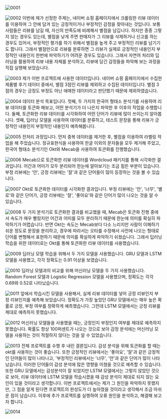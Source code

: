 ![0001](https://user-images.githubusercontent.com/63702924/126042315-d184b689-2611-4f62-aa0e-3e2f16f05d55.jpg)

![0002](https://user-images.githubusercontent.com/63702924/126042316-d94fb719-ce6a-44a8-8682-e734b576ea0f.jpg)
이번에 제가 선정한 주제는, 네이버 쇼핑 홈페이지에서 크롤링한 리뷰 데이터를 이용하여 그 안에 담겨 있는 긍정적이거나 부정적인 감정을 찾아내는 것입니다. 보통 사람들은 리뷰를 남길 때, 자신의 만족도에 비례해서 별점을 남깁니다. 하지만 종종 그렇지 않는 경우도 있는데, 별점을 낮게 주면 판매자가 그 리뷰를 삭제하거나 신고를 하는 경우도 있어서, 부정적인 평가를 하기 위해서 별점을 높게 주고 부정적인 리뷰를 남기기도 합니다. 그래서 별점만으로 리뷰를 분류하면 그 리뷰가 실제로 긍정적인 내용인지 부정적인 내용인지 한번에 파악하기가 어려운 경우도 있습니다. 그래서 자연어 처리와 딥러닝을 활용하여 리뷰 내용 자체를 분석하고, 리뷰에 담긴 감정들을 파악해 보는 과정을 직접 실행해 보았습니다.

![0003](https://user-images.githubusercontent.com/63702924/126042318-2b8e7360-99c6-4036-9b59-4846c373eb06.jpg)
제가 이번 프로젝트에 사용한 데이터입니다. 네이버 쇼핑 홈페이지에서 수집한 제품별 후기 데이터 중에서, 별점 3점인 리뷰를 제외하고 수집된 데이터입니다. 별점 3점의 경우는 긍정도 부정도 아닌 애매한 데이터라고 판단했기 때문에 제외하였습니다.

![0004](https://user-images.githubusercontent.com/63702924/126042319-a304a40b-4bf6-419a-b6cb-4ab856a217bf.jpg)
데이터 분석 목표입니다. 첫째, 두 가지의 한국어 형태소 분석기를 사용하여 리뷰 데이터를 토큰화 해보고, 어떤 분석기가 더 나은지 파악한 후 이후의 작업을 수행합니다. 둘째, 토큰화한 리뷰 데이터를 시각화하여 어떤 단어가 리뷰에 많이 쓰이는지 알아봅니다. 셋째, 딥러닝 모델을 사용하여 데이터를 분류하고, 테스트 문장을 통해 리뷰가 긍정적인 내용인지 부정적인 내용인지 예측해봅니다.

![0005](https://user-images.githubusercontent.com/63702924/126042322-13f3513f-b1d3-41ef-8be8-f85a39c465a7.jpg)
전처리 과정입니다. 먼저 중복 데이터를 제거한 후, 별점을 이용하여 라벨링 작업을 해 주었습니다. 정규표현식을 사용하여 한글 이외의 문자들을 모두 제거해 주었고, 한국어 형태소 분석기인 Okt와 Mecab을 사용하여 토큰화를 진행했습니다.


![0006](https://user-images.githubusercontent.com/63702924/126042323-08fc222b-1c2a-415a-b73c-6b8d240d1e20.jpg)
Mecab으로 토큰화한 리뷰 데이터를 Wordcloud 패키지를 통해 시각화한 결과입니다. 어간과 어미가 모두 분리되어 한눈에 알아보기는 조금 힘든 부분이 있습니다. 부정 리뷰에는 '안', 긍정 리뷰에는 '잘'과 같은 단어들이 많이 등장하는 것을 볼 수 있습니다.

![0007](https://user-images.githubusercontent.com/63702924/126042324-94cea115-8dd9-44b0-bc5e-3f6f8a338a4d.jpg)
Okt로 토큰화한 데이터를 시각화한 결과입니다. 부정 리뷰에는 '안', '너무', '별로'와 같은 단어가, 긍정 리뷰에는 '잘', '좋아요'와 같은 단어가 많이 나오는 것을 알 수 있습니다.

![0008](https://user-images.githubusercontent.com/63702924/126042326-486f4951-fb28-4fd4-804f-f5e61a29f85c.jpg)
두 가지 분석기로 토큰화한 결과를 비교했을 때, Mecab은 토큰화 진행 중에서 속도가 매우 빨랐지만 어간과 어미를 모두 분리하기 때문에 한눈에 의미를 확실히 파악하기가 어렵습니다. 반면 Okt는 속도는 Mecab보다 다소 느리지만 사람이 이해하기 쉬운 정도로 문장을 분리하고, 경우에 따라서는 오타를 수정해서 사전에 나오는 형태로 단어를 변형해서 표현하기 때문에 의미를 확실하게 파악하기 쉬웠습니다. 그래서 딥러닝 학습을 위한 데이터로는 Okt를 통해 토큰화한 리뷰 데이터를 사용했습니다.

![0009](https://user-images.githubusercontent.com/63702924/126042327-db4b1345-f9b4-4761-8ea2-c7ef829fef83.jpg)
딥러닝 모델 학습을 위해서 두 가지 모델을 사용했습니다. GRU 모델과 LSTM 모델을 사용했고, 각각 정확도는 0.91 이상을 보였습니다.

![0010](https://user-images.githubusercontent.com/63702924/126042330-8fd221b1-ec8e-4457-b3d6-0022edcff839.jpg)
딥러닝 모델과의 비교를 위해 머신러닝 모델을 두 가지 사용했습니다. Random Forest 모델과 Logistic Regression 모델을 사용했으며, 정확도는 각각 0.69와 0.52로 나타났습니다.

![0011](https://user-images.githubusercontent.com/63702924/126042331-831d9f9e-ce49-40e0-87cd-b47e14d71c89.jpg)
앞에서 학습시킨 모델을 사용해서, 실제 리뷰 데이터를 넣어 긍정 리뷰인지 부정 리뷰인지를 예측해 보았습니다. 정확도가 가장 높았던 GRU 모델에서는 매우 높은 확률로 긍정, 부정 여부를 정확하게 예측했습니다. 그런데 LSTM 모델에서는 긍정 리뷰를 제대로 예측하지 못했습니다.

![0012](https://user-images.githubusercontent.com/63702924/126042332-e1cd7684-17db-4943-992a-4448ae0ae13e.jpg)
머신러닝 모델들을 사용했을 때는, 긍정인지 부정인지 여부를 제대로 예측하지 못했습니다. 확률도 항상 100퍼센트가 나오는 것으로 보아 감정 분석에는 머신러닝 모델을 사용하는 것이 적절하지 않다는 것을 알 수 있었습니다.

![0013](https://user-images.githubusercontent.com/63702924/126042334-62223285-3cd0-4ea0-90b4-306d55a978de.jpg)
전체 프로젝트를 수행 후 내린 결론입니다. 감성 분석을 위해 토큰화를 할 때는 okt를 사용하는 것이 좋습니다. 또한 긍정적인 리뷰에서는 '좋아요', '잘'과 같은 긍정적인 단어들이 많이 나타나고, '부정적인 리뷰에서는 '너무', '안'과 같은 단어가 많이 나타났습니다. 이러한 단어들이 감성 분석에 많은 영향을 미쳤을 것으로 예측할 수 있습니다. 또한 GRU 모델에서는 감성분석이 잘 되었지만 LSTM 모델에서는 그렇지 않았던 것으로 보아, 리뷰 데이터에 LSTM 모델을 학습시켰을 때 감성 분석이 제대로 되지 않는 요인이 있을 것이라고 생각합니다. 이번 프로젝트에서는 제가 그 원인을 파악하지 못했지만, 그 점을 알게 된다면 프로젝트의 완성도가 더 높아졌을 것이라고 생각해서 조금 아쉬운 점이 남습니다. 이후에 추가 프로젝트를 실행하여 오류 원인을 분석하고, 해결해 보고자 합니다. 

![0014](https://user-images.githubusercontent.com/63702924/126042465-cbcba3f1-772a-4e93-8897-ae0ff0bb59f1.jpg)

